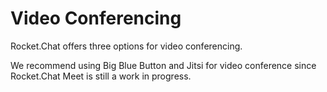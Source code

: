 # Video Conferencing

Rocket.Chat offers three options for video conferencing. 

We recommend using Big Blue Button and Jitsi for video conference since Rocket.Chat Meet is still a work in progress.

## 

